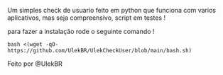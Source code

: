 Um simples check de usuario feito em python que funciona com varios aplicativos, mas seja compreensivo, script em testes ! 

para fazer a instalação rode o seguinte comando !

```bash <(wget -qO- https://github.com/UlekBR/UlekCheckUser/blob/main/bash.sh)```

Feito por @UlekBR
